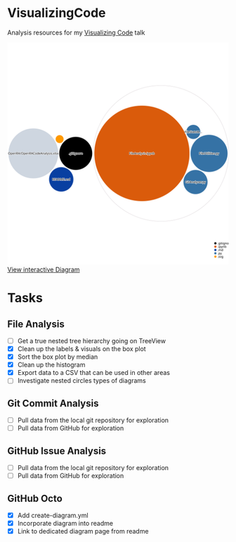 # VisualizingCode
Analysis resources for my [Visualizing Code](https://www.codemash.org/session-details/?id=281598) talk

[![Visualization of the codebase](./diagram.svg)](https://octo-repo-visualization.vercel.app/?repo=integerman%2FVisualizingCode)
[View interactive Diagram](https://octo-repo-visualization.vercel.app/?repo=integerman%2FVisualizingCode)

# Tasks

## File Analysis

- [ ] Get a true nested tree hierarchy going on TreeView
- [x] Clean up the labels & visuals on the box plot
- [x] Sort the box plot by median
- [x] Clean up the histogram
- [x] Export data to a CSV that can be used in other areas
- [ ] Investigate nested circles types of diagrams

## Git Commit Analysis

- [ ] Pull data from the local git repository for exploration
- [ ] Pull data from GitHub for exploration

## GitHub Issue Analysis

- [ ] Pull data from the local git repository for exploration
- [ ] Pull data from GitHub for exploration

## GitHub Octo

- [x] Add create-diagram.yml
- [x] Incorporate diagram into readme
- [x] Link to dedicated diagram page from readme
